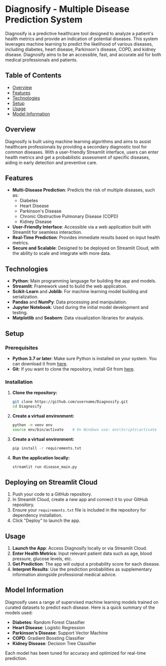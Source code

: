 # Diagnosify - Multiple Disease Prediction System

Diagnosify is a predictive healthcare tool designed to analyze a patient's health metrics and provide an indication of potential diseases. This system leverages machine learning to predict the likelihood of various diseases, including diabetes, heart disease, Parkinson's disease, COPD, and kidney disease. Diagnosify aims to be an accessible, fast, and accurate aid for both medical professionals and patients.

## Table of Contents
- [Overview](#overview)
- [Features](#features)
- [Technologies](#technologies)
- [Setup](#setup)
- [Usage](#usage)
- [Model Information](#model-information)


## Overview
Diagnosify is built using machine learning algorithms and aims to assist healthcare professionals by providing a secondary diagnostic tool for common diseases. With a user-friendly Streamlit interface, users can enter health metrics and get a probabilistic assessment of specific diseases, aiding in early detection and preventive care.

## Features
- **Multi-Disease Prediction**: Predicts the risk of multiple diseases, such as:
  - Diabetes
  - Heart Disease
  - Parkinson's Disease
  - Chronic Obstructive Pulmonary Disease (COPD)
  - Kidney Disease
- **User-Friendly Interface**: Accessible via a web application built with Streamlit for seamless interaction.
- **Real-Time Prediction**: Provides immediate results based on input health metrics.
- **Secure and Scalable**: Designed to be deployed on Streamlit Cloud, with the ability to scale and integrate with more data.

## Technologies
- **Python**: Main programming language for building the app and models.
- **Streamlit**: Framework used to build the web application.
- **Scikit-Learn** and **Joblib**: For machine learning model building and serialization.
- **Pandas** and **NumPy**: Data processing and manipulation.
- **Jupyter Notebook**: Used during the initial model development and testing.
- **Matplotlib** and **Seaborn**: Data visualization libraries for analysis.

## Setup
### Prerequisites
- **Python 3.7 or later**: Make sure Python is installed on your system. You can download it from [here](https://www.python.org/downloads/).
- **Git**: If you want to clone the repository, install Git from [here](https://git-scm.com/).

### Installation
1. **Clone the repository:**
   ```bash
   git clone https://github.com/username/Diagnosify.git
   cd Diagnosify
2. **Create a virtual environment:**
   ```bash
   python -m venv env
   source env/bin/activate    # On Windows use: env\Scripts\activate
3. **Create a virtual environment:**
   ```bash
   pip install -r requirements.txt
4. **Run the application locally:**
   ```bash
   streamlit run disease_main.py

## Deploying on Streamlit Cloud
1. Push your code to a GitHub repository.
2. In Streamlit Cloud, create a new app and connect it to your GitHub repository.
3. Ensure your `requirements.txt` file is included in the repository for dependency installation.
4. Click "Deploy" to launch the app.

## Usage
1. **Launch the App**: Access Diagnosify locally or via Streamlit Cloud.
2. **Enter Health Metrics**: Input relevant patient data such as age, blood pressure, glucose levels, etc.
3. **Get Prediction**: The app will output a probability score for each disease.
4. **Interpret Results**: Use the prediction probabilities as supplementary information alongside professional medical advice.

## Model Information
Diagnosify uses a range of supervised machine learning models trained on curated datasets to predict each disease. Here is a quick summary of the models used:

- **Diabetes**: Random Forest Classifier
- **Heart Disease**: Logistic Regression
- **Parkinson's Disease**: Support Vector Machine
- **COPD**: Gradient Boosting Classifier
- **Kidney Disease**: Decision Tree Classifier

Each model has been tuned for accuracy and optimized for real-time prediction.



